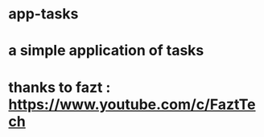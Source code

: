 # app-tasks
# a simple application of tasks
#  thanks to fazt :  https://www.youtube.com/c/FaztTech
